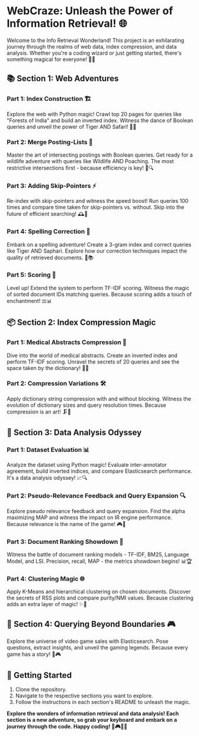 # WebCraze: Unleash the Power of Information Retrieval! 🌐

Welcome to the Info Retrieval Wonderland! This project is an exhilarating journey through the realms of web data, index compression, and data analysis. Whether you're a coding wizard or just getting started, there's something magical for everyone! 🚀✨

## 📚 Section 1: Web Adventures

### Part 1: Index Construction 🏗️
Explore the web with Python magic! Crawl top 20 pages for queries like "Forests of India" and build an inverted index. Witness the dance of Boolean queries and unveil the power of Tiger AND Safari! 🐯🌐

### Part 2: Merge Posting-Lists 🔄
Master the art of intersecting postings with Boolean queries. Get ready for a wildlife adventure with queries like Wildlife AND Poaching. The most restrictive intersections first - because efficiency is key! 🦓🔍

### Part 3: Adding Skip-Pointers ⚡
Re-index with skip-pointers and witness the speed boost! Run queries 100 times and compare time taken for skip-pointers vs. without. Skip into the future of efficient searching! 🕰️🚀

### Part 4: Spelling Correction 📝
Embark on a spelling adventure! Create a 3-gram index and correct queries like Tiger AND Saphari. Explore how our correction techniques impact the quality of retrieved documents. 🐅📚

### Part 5: Scoring 🌟
Level up! Extend the system to perform TF-IDF scoring. Witness the magic of sorted document IDs matching queries. Because scoring adds a touch of enchantment! ⚖️📊

## 📦 Section 2: Index Compression Magic

### Part 1: Medical Abstracts Compression 💊
Dive into the world of medical abstracts. Create an inverted index and perform TF-IDF scoring. Unravel the secrets of 20 queries and see the space taken by the dictionary! 📑💡

### Part 2: Compression Variations 🛠️
Apply dictionary string compression with and without blocking. Witness the evolution of dictionary sizes and query resolution times. Because compression is an art! 🗜️💽

## 🚀 Section 3: Data Analysis Odyssey

### Part 1: Dataset Evaluation 📊
Analyze the dataset using Python magic! Evaluate inter-annotator agreement, build inverted indices, and compare Elasticsearch performance. It's a data analysis odyssey! 📈🔍

### Part 2: Pseudo-Relevance Feedback and Query Expansion 🔍
Explore pseudo relevance feedback and query expansion. Find the alpha maximizing MAP and witness the impact on IR engine performance. Because relevance is the name of the game! 🎮💬

### Part 3: Document Ranking Showdown 🥋
Witness the battle of document ranking models - TF-IDF, BM25, Language Model, and LSI. Precision, recall, MAP - the metrics showdown begins! 📊🏆

### Part 4: Clustering Magic 🌐
Apply K-Means and hierarchical clustering on chosen documents. Discover the secrets of RSS plots and compare purity/NMI values. Because clustering adds an extra layer of magic! ✨🔗

## 🔗 Section 4: Querying Beyond Boundaries 🎮 
Explore the universe of video game sales with Elasticsearch. Pose questions, extract insights, and unveil the gaming legends. Because every game has a story! 🚀🎮


## 🚀 Getting Started

1. Clone the repository.
2. Navigate to the respective sections you want to explore.
3. Follow the instructions in each section's README to unleash the magic.

**Explore the wonders of information retrieval and data analysis! Each section is a new adventure, so grab your keyboard and embark on a journey through the code. Happy coding! 🚀🎮🕵️‍♂️**

